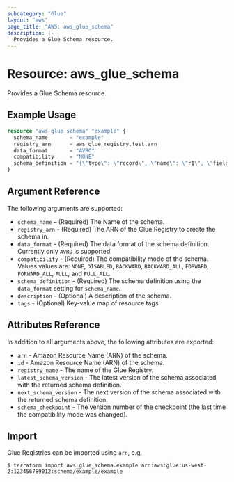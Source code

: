 ```yaml
---
subcategory: "Glue"
layout: "aws"
page_title: "AWS: aws_glue_schema"
description: |-
  Provides a Glue Schema resource.
---
```


# Resource: aws_glue_schema

Provides a Glue Schema resource.

## Example Usage

```terraform
resource "aws_glue_schema" "example" {
  schema_name       = "example"
  registry_arn      = aws_glue_registry.test.arn
  data_format       = "AVRO"
  compatibility     = "NONE"
  schema_definition = "{\"type\": \"record\", \"name\": \"r1\", \"fields\": [ {\"name\": \"f1\", \"type\": \"int\"}, {\"name\": \"f2\", \"type\": \"string\"} ]}"
}
```

## Argument Reference

The following arguments are supported:

* `schema_name` – (Required) The Name of the schema.
* `registry_arn` - (Required) The ARN of the Glue Registry to create the schema in.
* `data_format` - (Required) The data format of the schema definition. Currently only `AVRO` is supported.
* `compatibility` - (Required) The compatibility mode of the schema. Values values are: `NONE`, `DISABLED`, `BACKWARD`, `BACKWARD_ALL`, `FORWARD`, `FORWARD_ALL`, `FULL`, and `FULL_ALL`.
* `schema_definition` - (Required) The schema definition using the `data_format` setting for `schema_name`.
* `description` – (Optional) A description of the schema.
* `tags` - (Optional) Key-value map of resource tags

## Attributes Reference

In addition to all arguments above, the following attributes are exported:

* `arn` - Amazon Resource Name (ARN) of the schema.
* `id` - Amazon Resource Name (ARN) of the schema.
* `registry_name` - The name of the Glue Registry.
* `latest_schema_version` - The latest version of the schema associated with the returned schema definition.
* `next_schema_version` - The next version of the schema associated with the returned schema definition.
* `schema_checkpoint` - The version number of the checkpoint (the last time the compatibility mode was changed).

## Import

Glue Registries can be imported using `arn`, e.g.

```
$ terraform import aws_glue_schema.example arn:aws:glue:us-west-2:123456789012:schema/example/example
```
